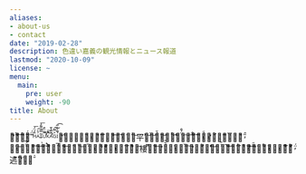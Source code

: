 ```yaml
---
aliases:
- about-us
- contact
date: "2019-02-28"
description: 色違い嘉義の観光情報とニュース報道
lastmod: "2020-10-09"
license: ~
menu:
  main:
    pre: user
    weight: -90
title: About
---
```


恥̛̂̀͆ず͋̀͂́͠嘉̏̌́͆̕義̆̈́͠ ᴴ̂́̈́͞ᴬ͗̀͠ᶽ͂̿̇͌̓͞ᵁ̛̑̃̈͒̚ᴷ̑̑̚͞ᴬ̛͊̋̔̄ᴳ͛̿͠ᴵ́͊͛̏̋͡是̛̊͂̎̾嘉̑̏̑̕̚義͆̇̋͊͞的̔͋͡資̉̓͠訊̇̍̆̇̅͝平҇̀͗台̂̈͝，̉̈́̌͝這̓̌̎͂̉͝邊̄̂̒̊͡有́̈́̊̽͡各̀̊̄͡種͊̉͠新̈́͛̓̃̋̕鮮̛̽͐̅͑̂好͌̈͞玩̅的͌̏̂̕旅̓́̚͝遊̆̈́͞資̋͋̀͠訊̆͛̇̀͡和̇͑̄̀͠新͒̾̄́͞聞̆̐͋͡情̄̾̄̈̍͝報̇̏̾̕̚，̛̃͐歡͋͋̔̓̕迎̐̔͞您͒͆̒͡樓҇̑̅頂̏̋͊͡揪̛̈́̆̄樓̒̀̕腳̍́̆̚͠阿̛̍̽͐͊母̊͗̈̍́͝揪́̇̄̎̀͞阿̏̈͛͌͡爸̀́̾͞趕͒̓̆緊͊͆̃̃̃͡來̛͊́̑̌̂嘉̓̏͊̕̚義̓̎̾͊͒͞七͋͊͛͐̈́̕逃҇̆̈́͌。̛̇̅̅̆̉
